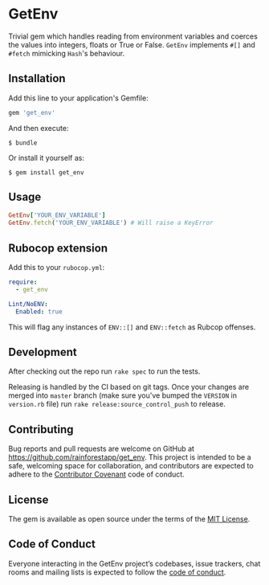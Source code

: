 # GetEnv

Trivial gem which handles reading from environment variables and coerces the values into integers, floats or True or False. `GetEnv` implements `#[]` and `#fetch` mimicking `Hash`'s behaviour.

## Installation

Add this line to your application's Gemfile:

```ruby
gem 'get_env'
```

And then execute:

    $ bundle

Or install it yourself as:

    $ gem install get_env

## Usage

```ruby
GetEnv['YOUR_ENV_VARIABLE']
GetEnv.fetch('YOUR_ENV_VARIABLE') # Will raise a KeyError
```

## Rubocop extension

Add this to your `rubocop.yml`:
```yaml
require:
  - get_env

Lint/NoENV:
  Enabled: true
```

This will flag any instances of `ENV::[]` and `ENV::fetch` as Rubcop offenses.

## Development

After checking out the repo run `rake spec` to run the tests.

Releasing is handled by the CI based on git tags. Once your changes are merged into `master` branch (make sure you've bumped the `VERSION` in `version.rb` file) run `rake release:source_control_push` to release.

## Contributing

Bug reports and pull requests are welcome on GitHub at https://github.com/rainforestapp/get_env. This project is intended to be a safe, welcoming space for collaboration, and contributors are expected to adhere to the [Contributor Covenant](http://contributor-covenant.org) code of conduct.

## License

The gem is available as open source under the terms of the [MIT License](https://opensource.org/licenses/MIT).

## Code of Conduct

Everyone interacting in the GetEnv project’s codebases, issue trackers, chat rooms and mailing lists is expected to follow the [code of conduct](https://github.com/rainforestapp/get_env/blob/master/CODE_OF_CONDUCT.md).
